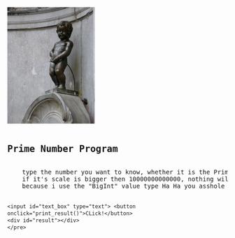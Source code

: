 <!DOCTYPE html>
<html lang="en">
<head>
    <meta charset="UTF-8">
    <title>Document</title>
    <link rel="stylesheet" type="text/css" href="./style.css">
    <script src="./script.js"></script>
</head>
<body>
    <img src="peedboy(2).jpg" alt="peedboy" width="200">
    <pre><h2>Prime Number Program</h2>
    type the number you want to know, whether it is the Prime number or not.
    if it's scale is bigger then 10000000000000, nothing will be happened
    because i use the "BigInt" value type Ha Ha you asshole

    <input id="text_box" type="text"> <button onclick="print_result()">CLick!</button>
    <div id="result"></div>
    </pre>

</body>
</html>
